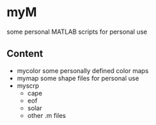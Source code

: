 # myM

some personal MATLAB scripts for personal use

## Content

- mycolor
  some personally defined color maps
- mymap
  some shape files for personal use
- myscrp
  - cape
  - eof
  - solar
  - other .m files

